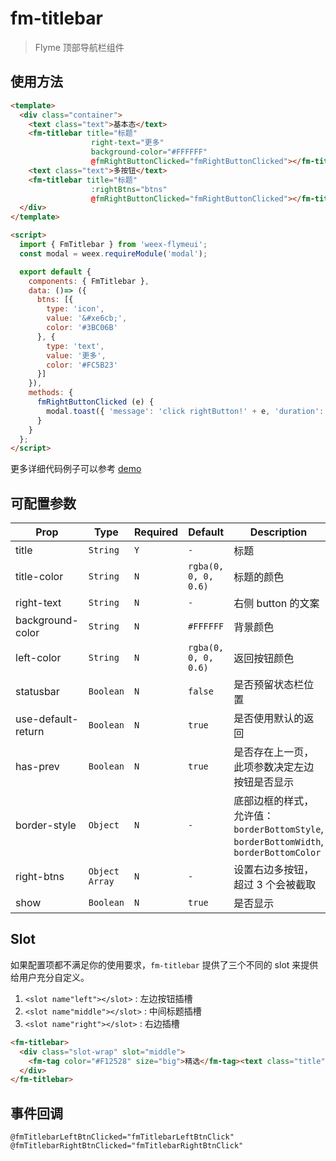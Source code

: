 # fm-titlebar

> Flyme 顶部导航栏组件

## 使用方法
```html
<template>
  <div class="container">
    <text class="text">基本态</text>
    <fm-titlebar title="标题"
                  right-text="更多"
                  background-color="#FFFFFF"
                  @fmRightButtonClicked="fmRightButtonClicked"></fm-titlebar>
    <text class="text">多按钮</text>
    <fm-titlebar title="标题"
                  :rightBtns="btns"
                  @fmRightButtonClicked="fmRightButtonClicked"></fm-titlebar>
  </div>
</template>

<script>
  import { FmTitlebar } from 'weex-flymeui';
  const modal = weex.requireModule('modal');

  export default {
    components: { FmTitlebar },
    data: ()=> ({
      btns: [{
        type: 'icon',
        value: '&#xe6cb;',
        color: '#3BC06B'
      }, {
        type: 'text',
        value: '更多',
        color: '#FC5B23'
      }]
    }),
    methods: {
      fmRightButtonClicked (e) {
        modal.toast({ 'message': 'click rightButton!' + e, 'duration': 1 });
      }
    }
  };
</script>
```

更多详细代码例子可以参考 [demo](https://github.com/Yanjiie/weex-flymeui/blob/master/example/component/titlebar/index.vue)

## 可配置参数
| Prop | Type | Required | Default | Description |
|-------------|------------|--------|-----|-----|
| title | `String` |`Y`| `-` | 标题 |
| title-color | `String` |`N`| `rgba(0, 0, 0, 0.6)` | 标题的颜色 |
| right-text | `String` |`N`| `-` | 右侧 button 的文案 |
| background-color | `String` |`N`| `#FFFFFF` | 背景颜色 |
| left-color | `String` |`N`| `rgba(0, 0, 0, 0.6)` | 返回按钮颜色 |
| statusbar | `Boolean` |`N`| `false` | 是否预留状态栏位置 |
| use-default-return | `Boolean` |`N`| `true` | 是否使用默认的返回 |
| has-prev | `Boolean` | `N` |`true`| 是否存在上一页，此项参数决定左边按钮是否显示 |
| border-style | `Object` | `N` | `-` | 底部边框的样式，允许值：`borderBottomStyle`, `borderBottomWidth`, `borderBottomColor` |
| right-btns | `Object` `Array` | `N` | `-` | 设置右边多按钮，超过 3 个会被截取 |
| show | `Boolean` | `N` | `true` | 是否显示 |

## Slot
如果配置项都不满足你的使用要求，`fm-titlebar` 提供了三个不同的 slot 来提供给用户充分自定义。

1. `<slot name"left"></slot>` : 左边按钮插槽
2. `<slot name"middle"></slot>` : 中间标题插槽
3. `<slot name"right"></slot>` : 右边插槽

```html
<fm-titlebar>
  <div class="slot-wrap" slot="middle">
    <fm-tag color="#F12528" size="big">精选</fm-tag><text class="title">电影合集</text>
  </div>
</fm-titlebar>
```

## 事件回调

```
@fmTitlebarLeftBtnClicked="fmTitlebarLeftBtnClick"
@fmTitlebarRightBtnClicked="fmTitlebarRightBtnClick"
```